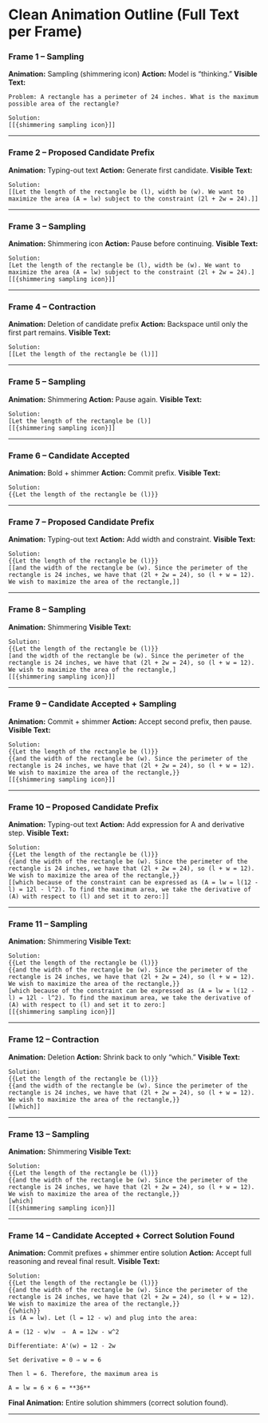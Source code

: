 # Clean Animation Outline (Full Text per Frame)

### Frame 1 – Sampling

**Animation:** Sampling (shimmering icon)
**Action:** Model is “thinking.”
**Visible Text:**

```
Problem: A rectangle has a perimeter of 24 inches. What is the maximum possible area of the rectangle?

Solution:
[[{shimmering sampling icon}]]
```

---

### Frame 2 – Proposed Candidate Prefix

**Animation:** Typing-out text
**Action:** Generate first candidate.
**Visible Text:**

```
Solution:
[[Let the length of the rectangle be (l), width be (w). We want to maximize the area (A = lw) subject to the constraint (2l + 2w = 24).]]
```

---

### Frame 3 – Sampling

**Animation:** Shimmering icon
**Action:** Pause before continuing.
**Visible Text:**

```
Solution:
[Let the length of the rectangle be (l), width be (w). We want to maximize the area (A = lw) subject to the constraint (2l + 2w = 24).]
[[{shimmering sampling icon}]]
```

---

### Frame 4 – Contraction

**Animation:** Deletion of candidate prefix
**Action:** Backspace until only the first part remains.
**Visible Text:**

```
Solution:
[[Let the length of the rectangle be (l)]]
```

---

### Frame 5 – Sampling

**Animation:** Shimmering
**Action:** Pause again.
**Visible Text:**

```
Solution:
[Let the length of the rectangle be (l)]
[[{shimmering sampling icon}]]
```

---

### Frame 6 – Candidate Accepted

**Animation:** Bold + shimmer
**Action:** Commit prefix.
**Visible Text:**

```
Solution:
{{Let the length of the rectangle be (l)}}
```

---

### Frame 7 – Proposed Candidate Prefix

**Animation:** Typing-out text
**Action:** Add width and constraint.
**Visible Text:**

```
Solution:
{{Let the length of the rectangle be (l)}} 
[[and the width of the rectangle be (w). Since the perimeter of the rectangle is 24 inches, we have that (2l + 2w = 24), so (l + w = 12). We wish to maximize the area of the rectangle,]]
```

---

### Frame 8 – Sampling

**Animation:** Shimmering
**Visible Text:**

```
Solution:
{{Let the length of the rectangle be (l)}} 
[and the width of the rectangle be (w). Since the perimeter of the rectangle is 24 inches, we have that (2l + 2w = 24), so (l + w = 12). We wish to maximize the area of the rectangle,]
[[{shimmering sampling icon}]]
```

---

### Frame 9 – Candidate Accepted + Sampling

**Animation:** Commit + shimmer
**Action:** Accept second prefix, then pause.
**Visible Text:**

```
Solution:
{{Let the length of the rectangle be (l)}} 
{{and the width of the rectangle be (w). Since the perimeter of the rectangle is 24 inches, we have that (2l + 2w = 24), so (l + w = 12). We wish to maximize the area of the rectangle,}}
[[{shimmering sampling icon}]]
```

---

### Frame 10 – Proposed Candidate Prefix

**Animation:** Typing-out text
**Action:** Add expression for A and derivative step.
**Visible Text:**

```
Solution:
{{Let the length of the rectangle be (l)}} 
{{and the width of the rectangle be (w). Since the perimeter of the rectangle is 24 inches, we have that (2l + 2w = 24), so (l + w = 12). We wish to maximize the area of the rectangle,}} 
[[which because of the constraint can be expressed as (A = lw = l(12 - l) = 12l - l^2). To find the maximum area, we take the derivative of (A) with respect to (l) and set it to zero:]]
```

---

### Frame 11 – Sampling

**Animation:** Shimmering
**Visible Text:**

```
Solution:
{{Let the length of the rectangle be (l)}} 
{{and the width of the rectangle be (w). Since the perimeter of the rectangle is 24 inches, we have that (2l + 2w = 24), so (l + w = 12). We wish to maximize the area of the rectangle,}} 
[which because of the constraint can be expressed as (A = lw = l(12 - l) = 12l - l^2). To find the maximum area, we take the derivative of (A) with respect to (l) and set it to zero:]
[[{shimmering sampling icon}]]
```

---

### Frame 12 – Contraction

**Animation:** Deletion
**Action:** Shrink back to only “which.”
**Visible Text:**

```
Solution:
{{Let the length of the rectangle be (l)}} 
{{and the width of the rectangle be (w). Since the perimeter of the rectangle is 24 inches, we have that (2l + 2w = 24), so (l + w = 12). We wish to maximize the area of the rectangle,}} 
[[which]]
```

---

### Frame 13 – Sampling

**Animation:** Shimmering
**Visible Text:**

```
Solution:
{{Let the length of the rectangle be (l)}} 
{{and the width of the rectangle be (w). Since the perimeter of the rectangle is 24 inches, we have that (2l + 2w = 24), so (l + w = 12). We wish to maximize the area of the rectangle,}} 
[which]
[[{shimmering sampling icon}]]
```

---

### Frame 14 – Candidate Accepted + Correct Solution Found

**Animation:** Commit prefixes + shimmer entire solution
**Action:** Accept full reasoning and reveal final result.
**Visible Text:**

```
Solution:
{{Let the length of the rectangle be (l)}} 
{{and the width of the rectangle be (w). Since the perimeter of the rectangle is 24 inches, we have that (2l + 2w = 24), so (l + w = 12). We wish to maximize the area of the rectangle,}} 
{{which}} 
is (A = lw). Let (l = 12 - w) and plug into the area:

A = (12 - w)w  ⇒  A = 12w - w^2

Differentiate: A'(w) = 12 - 2w

Set derivative = 0 ⇒ w = 6

Then l = 6. Therefore, the maximum area is

A = lw = 6 × 6 = **36**
```

**Final Animation:** Entire solution shimmers (correct solution found).

---

